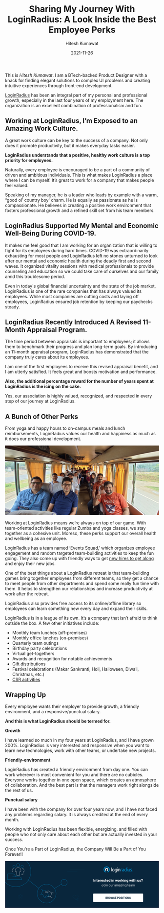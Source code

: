 ﻿---
type: fuel
title: "Sharing My Journey With LoginRadius: A Look Inside the Best Employee Perks"
date: "2021-11-26"
coverImage: "picture04.jpg"
tags: ["loginradius"]
featured: false 
author: "Hitesh Kumawat"
description: "Working at LoginRadius is more than just a job. The organization is an excellent combination of professionalism and fun, where an employee’s association is highly valued, recognized, and respected in every step of their journey."
metadescription: "From working with the brilliant minds in the industry to being highly recognized, this blog will give you a behind the scenes look at what it is like to work at LoginRadius."
metatitle: "I Work For LoginRadius and Here is What It's Like"
---

This is _Hitesh Kumawat_. I am a BTech-backed Product Designer with a knack for finding elegant solutions to complex UI problems and creating intuitive experiences through front-end development. 

[LoginRadius](https://www.loginradius.com/company/) has been an integral part of my personal and professional growth, especially in the last four years of my employment here. The organization is an excellent combination of professionalism and fun.


## Working at LoginRadius, I’m Exposed to an Amazing Work Culture.

A great work culture can be key to the success of a company. Not only does it promote productivity, but it makes everyday tasks easier. 

**LoginRadius understands that a positive, healthy work culture is a top priority for employees.**

Naturally, every employee is encouraged to be a part of a community of driven and ambitious individuals. This is what makes LoginRadius a place where I can be myself. It’s great to work for a company that makes people feel valued.

Speaking of my manager, he is a leader who leads by example with a warm, “good ol’ country boy' charm. He is equally as passionate as he is compassionate. He believes in creating a positive work environment that fosters professional growth and a refined skill set from his team members.


## LoginRadius Supported My Mental and Economic Well-Being During COVID-19.

It makes me feel good that I am working for an organization that is willing to fight for its employees during hard times. COVID-19 was extraordinarily exhausting for most people and LoginRadius left no stones unturned to look after our mental and economic health during the deadly first and second waves. It organized vitality sessions with medical professionals to provide counseling and education so we could take care of ourselves and our family amid this troublesome period.

Even in today's global financial uncertainty and the state of the job market, LoginRadius is one of the rare companies that has always valued its employees. While most companies are cutting costs and laying off employees, LoginRadius ensured job retention by keeping our paychecks steady.


## LoginRadius Recently Introduced A Revised 11-Month Appraisal Program.

The time period between appraisals is important to employees; it allows them to benchmark their progress and plan long-term goals. By introducing an 11-month appraisal program, LoginRadius has demonstrated that the company truly cares about its employees.

I am one of the first employees to receive this revised appraisal benefit, and I am utterly satisfied. It feels great and boosts motivation and performance. 

**Also, the additional percentage reward for the number of years spent at LoginRadius is the icing on the cake.**

Yes, our association is highly valued, recognized, and respected in every step of our journey at LoginRadius. 


## A Bunch of Other Perks

From yoga and happy hours to on-campus meals and lunch reimbursements, LoginRadius values our health and happiness as much as it does our professional development.

![picture05.jpg](picture05.jpg)

Working at LoginRadius means we’re always on top of our game. With team-oriented activities like regular Zumba and yoga classes, we stay together as a cohesive unit. Moreso, these perks support our overall health and wellbeing as an employee.

LoginRadius has a team named ‘Events Squad,’ which organizes employee engagement and random targeted team-building activities to keep the fun going. They also come up with friendly ways to get [new hires to get along](https://www.loginradius.com/blog/fuel/loginradius-journey-csm/) and enjoy their new jobs.

One of the best things about a LoginRadius retreat is that team-building games bring together employees from different teams, so they get a chance to meet people from other departments and spend some really fun time with them. It helps to strengthen our relationships and increase productivity at work after the retreat.

LoginRadius also provides free access to its online/offline library so employees can learn something new every day and expand their skills. 

LoginRadius is in a league of its own. It’s a company that isn’t afraid to think outside the box. A few other initiatives include:



* Monthly team lunches (off-premises)
* Monthly office lunches (on-premises)
* Quarterly team outings
* Birthday party celebrations
* Virtual get-togethers
* Awards and recognition for notable achievements
* Gift distributions
* Festival celebrations (Makar Sankranti, Holi, Halloween, Diwali, Christmas, etc.)
* [CSR activities](https://www.loginradius.com/blog/fuel/loginradius-journey-csm/)


## Wrapping Up

Every employee wants their employer to provide growth, a friendly environment, and a responsive/punctual salary.

**And this is what LoginRadius should be termed for.**

**Growth**

I have learned so much in my four years at LoginRadius, and I have grown 200%. LoginRadius is very interested and responsive when you want to learn new technologies, work with other teams, or undertake new projects.

**Friendly-environment**

LoginRadius has created a friendly environment from day one. You can work wherever is most convenient for you and there are no cubicles. Everyone works together in one open space, which creates an atmosphere of collaboration. And the best part is that the managers work right alongside the rest of us. 

**Punctual salary**

I have been with the company for over four years now, and I have not faced any problems regarding salary. It is always credited at the end of every month. 

Working with LoginRadius has been flexible, energizing, and filled with people who not only care about each other but are actually invested in your success. 

Once You're a Part of LoginRadius, the Company Will Be a Part of You Forever!!

[![career-page](career-page.png)](https://www.loginradius.com/careers/)